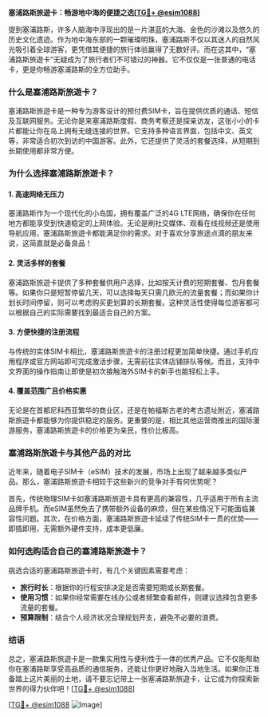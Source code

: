 **塞浦路斯旅遊卡：畅游地中海的便捷之选[[TG💪+ @esim1088](https://t.me/s/esim1088)]**

提到塞浦路斯，许多人脑海中浮现出的是一片湛蓝的大海、金色的沙滩以及悠久的历史文化遗迹。作为地中海东部的一颗璀璨明珠，塞浦路斯不仅以其迷人的自然风光吸引着全球游客，更凭借其便捷的旅行体验赢得了无数好评。而在这其中，“塞浦路斯旅遊卡”无疑成为了旅行者们不可错过的神器。它不仅仅是一张普通的电话卡，更是你畅游塞浦路斯的全方位助手。

### **什么是塞浦路斯旅遊卡？**

塞浦路斯旅遊卡是一种专为游客设计的预付费SIM卡，旨在提供优质的通话、短信及互联网服务。无论你是来塞浦路斯度假、商务考察还是探亲访友，这张小小的卡片都能让你在岛上拥有无缝连接的世界。它支持多种语言界面，包括中文、英文等，非常适合初次到访的中国游客。此外，它还提供了灵活的套餐选择，从短期到长期使用都非常方便。

### **为什么选择塞浦路斯旅遊卡？**

#### **1. 高速网络无压力**
塞浦路斯作为一个现代化的小岛国，拥有覆盖广泛的4G LTE网络，确保你在任何地方都能享受到快速稳定的上网体验。无论是刷社交媒体、观看在线视频还是使用导航应用，塞浦路斯旅遊卡都能满足你的需求。对于喜欢分享旅途点滴的朋友来说，这简直就是必备良品！

#### **2. 灵活多样的套餐**
塞浦路斯旅遊卡提供了多种套餐供用户选择，比如按天计费的短期套餐、包月套餐等。如果你只是短暂停留几天，可以选择每天只需几欧元的流量套餐；而如果你计划长时间停留，则可以考虑购买更划算的长期套餐。这种灵活性使得每位游客都可以根据自己的实际需要找到最适合自己的方案。

#### **3. 方便快捷的注册流程**
与传统的实体SIM卡相比，塞浦路斯旅遊卡的注册过程更加简单快捷。通过手机应用程序或官方网站即可完成激活步骤，无需前往实体店铺排队等候。而且，支持中文界面的操作指南让即使是初次接触海外SIM卡的新手也能轻松上手。

#### **4. 覆盖范围广且价格实惠**
无论是在首都尼科西亚繁华的商业区，还是在帕福斯古老的考古遗址附近，塞浦路斯旅遊卡都能够为你提供稳定的服务。更重要的是，相比其他运营商推出的国际漫游服务，塞浦路斯旅遊卡的价格更为亲民，性价比极高。

### **塞浦路斯旅遊卡与其他产品的对比**

近年来，随着电子SIM卡（eSIM）技术的发展，市场上出现了越来越多类似产品。那么，塞浦路斯旅遊卡相较于这些新兴的竞争对手有何优势呢？

首先，传统物理SIM卡如塞浦路斯旅遊卡具有更高的兼容性，几乎适用于所有主流品牌手机。而eSIM虽然免去了携带额外设备的麻烦，但在某些情况下可能面临兼容性问题。其次，在价格方面，塞浦路斯旅遊卡延续了传统SIM卡一贯的优势——即插即用，无需额外硬件支持，成本更低廉。

### **如何选购适合自己的塞浦路斯旅遊卡？**

挑选合适的塞浦路斯旅遊卡时，有几个关键因素需要考虑：

- **旅行时长**：根据你的行程安排决定是否需要短期或长期套餐。
- **使用习惯**：如果你经常需要在线办公或者频繁查看邮件，则建议选择包含更多流量的套餐。
- **预算限制**：结合个人经济状况合理规划开支，避免不必要的浪费。

### **结语**

总之，塞浦路斯旅遊卡是一款集实用性与便利性于一体的优秀产品。它不仅能帮助你在塞浦路斯享受高品质的通信服务，还能让你更好地融入当地生活。如果你正准备踏上这片美丽的土地，请不要忘记带上一张塞浦路斯旅遊卡，让它成为你探索新世界的得力伙伴吧！[[TG💪+ @esim1088](https://t.me/s/esim1088)] 

[[TG💪+ @esim1088](https://t.me/s/esim1088) ![Image](https://i.postimg.cc/4NQfJmqS/Snipaste-2025-05-13-00-14-12.png)]
